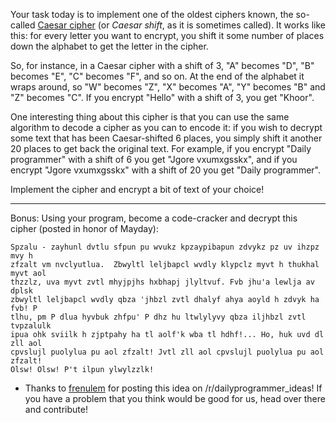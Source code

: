 Your task today is to implement one of the oldest ciphers known, the so-called [Caesar cipher](http://en.wikipedia.org/wiki/Caesar_cipher) (or *Caesar shift*, as it is sometimes called). It works like this: for every letter you want to encrypt, you shift it some number of places down the alphabet to get the letter in the cipher. 

So, for instance, in a Caesar cipher with a shift of 3, "A" becomes "D", "B" becomes "E", "C" becomes "F", and so on. At the end of the alphabet it wraps around, so "W" becomes "Z", "X" becomes "A", "Y" becomes "B" and "Z" becomes "C". If you encrypt "Hello" with a shift of 3, you get "Khoor".

One interesting thing about this cipher is that you can use the same algorithm to decode a cipher as you can to encode it: if you wish to decrypt some text that has been Caesar-shifted 6 places, you simply shift it another 20 places to get back the original text. For example, if you encrypt "Daily programmer"  with a shift of 6 you get "Jgore vxumxgsskx", and if you encrypt "Jgore vxumxgsskx" with a shift of 20 you get "Daily programmer".

Implement the cipher and encrypt a bit of text of your choice!


***
Bonus: Using your program, become a code-cracker and decrypt this cipher (posted in honor of Mayday):

    Spzalu - zayhunl dvtlu sfpun pu wvukz kpzaypibapun zdvykz pz uv ihzpz mvy h 
    zfzalt vm nvclyutlua.  Zbwyltl leljbapcl wvdly klypclz myvt h thukhal myvt aol 
    thzzlz, uva myvt zvtl mhyjpjhs hxbhapj jlyltvuf. Fvb jhu'a lewlja av dplsk 
    zbwyltl leljbapcl wvdly qbza 'jhbzl zvtl dhalyf ahya aoyld h zdvyk ha fvb! P 
    tlhu, pm P dlua hyvbuk zhfpu' P dhz hu ltwlylyvy qbza iljhbzl zvtl tvpzalulk 
    ipua ohk sviilk h zjptpahy ha tl aolf'k wba tl hdhf!... Ho, huk uvd dl zll aol 
    cpvslujl puolylua pu aol zfzalt! Jvtl zll aol cpvslujl puolylua pu aol zfzalt! 
    Olsw! Olsw! P't ilpun ylwylzzlk!

* Thanks to [frenulem](http://www.reddit.com/user/frenulem) for posting this idea on /r/dailyprogrammer_ideas! If you have a problem that you think would be good for us, head over there and contribute!